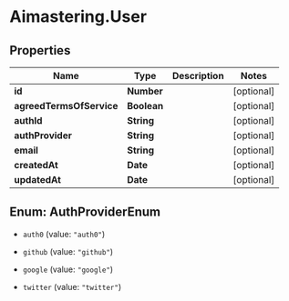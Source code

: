 # Aimastering.User

## Properties
Name | Type | Description | Notes
------------ | ------------- | ------------- | -------------
**id** | **Number** |  | [optional] 
**agreedTermsOfService** | **Boolean** |  | [optional] 
**authId** | **String** |  | [optional] 
**authProvider** | **String** |  | [optional] 
**email** | **String** |  | [optional] 
**createdAt** | **Date** |  | [optional] 
**updatedAt** | **Date** |  | [optional] 


<a name="AuthProviderEnum"></a>
## Enum: AuthProviderEnum


* `auth0` (value: `"auth0"`)

* `github` (value: `"github"`)

* `google` (value: `"google"`)

* `twitter` (value: `"twitter"`)




